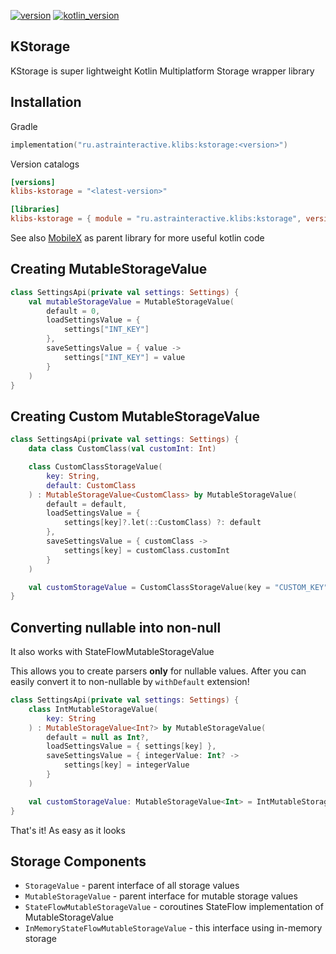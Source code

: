 [![version](https://img.shields.io/maven-central/v/ru.astrainteractive.klibs/kstorage?style=flat-square)](https://github.com/makeevrserg/kstorage)
[![kotlin_version](https://img.shields.io/badge/kotlin-1.9.0-blueviolet?style=flat-square)](https://github.com/makeevrserg/kstorage)

## KStorage

KStorage is super lightweight Kotlin Multiplatform Storage wrapper library

## Installation

Gradle

```kotlin
implementation("ru.astrainteractive.klibs:kstorage:<version>")
```

Version catalogs

```toml
[versions]
klibs-kstorage = "<latest-version>"

[libraries]
klibs-kstorage = { module = "ru.astrainteractive.klibs:kstorage", version.ref = "klibs-kstorage" }
```

See also [MobileX](https://github.com/makeevrserg/MobileX) as parent library for more useful kotlin
code

## Creating MutableStorageValue

```kotlin
class SettingsApi(private val settings: Settings) {
    val mutableStorageValue = MutableStorageValue(
        default = 0,
        loadSettingsValue = {
            settings["INT_KEY"]
        },
        saveSettingsValue = { value ->
            settings["INT_KEY"] = value
        }
    )
}
```

## Creating Custom MutableStorageValue

```kotlin
class SettingsApi(private val settings: Settings) {
    data class CustomClass(val customInt: Int)

    class CustomClassStorageValue(
        key: String,
        default: CustomClass
    ) : MutableStorageValue<CustomClass> by MutableStorageValue(
        default = default,
        loadSettingsValue = {
            settings[key]?.let(::CustomClass) ?: default
        },
        saveSettingsValue = { customClass ->
            settings[key] = customClass.customInt
        }
    )

    val customStorageValue = CustomClassStorageValue(key = "CUSTOM_KEY", default = CustomClass(100))
}
```

## Converting nullable into non-null

It also works with StateFlowMutableStorageValue

This allows you to create parsers **only** for nullable values. After you can easily convert it to
non-nullable by `withDefault` extension!

```kotlin
class SettingsApi(private val settings: Settings) {
    class IntMutableStorageValue(
        key: String
    ) : MutableStorageValue<Int?> by MutableStorageValue(
        default = null as Int?,
        loadSettingsValue = { settings[key] },
        saveSettingsValue = { integerValue: Int? ->
            settings[key] = integerValue
        }
    )

    val customStorageValue: MutableStorageValue<Int> = IntMutableStorageValue("int_value").withDefault(15)
}
```

That's it! As easy as it looks

## Storage Components

- `StorageValue` - parent interface of all storage values
- `MutableStorageValue` - parent interface for mutable storage values
- `StateFlowMutableStorageValue` - coroutines StateFlow implementation of MutableStorageValue
- `InMemoryStateFlowMutableStorageValue` - this interface using in-memory storage